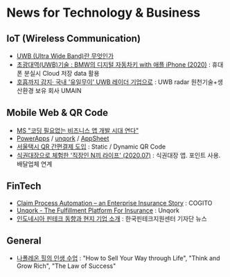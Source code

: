 # News for Technology & Business 


## IoT (Wireless Communication)
- [UWB (Ultra Wide Band)란 무엇인가](https://blog.naver.com/suresofttech/222020100797)
- [초광대역(UWB)기술 : BMW의 디지털 자동차키 with 애플 iPhone (2020)](https://blog.naver.com/kyoung1155/222025404704) : 휴대폰 분실시 Cloud 저장 data 활용
- [호흡까지 감지· 국내 '유일무이' UWB 레이더 기업으로](https://blog.naver.com/hellodd11/222044990869) : UWB radar 원천기술+생산환경 보유 회사 UMAIN

## Mobile Web & QR Code
- [MS "코딩 필요없는 비즈니스 앱 개발 시대 연다"](https://n.news.naver.com/article/293/0000027493)
- [PowerApps](https://powerapps.microsoft.com/) / [unqork](https://www.unqork.com/no-code-software-platform-enterprise-apps-unqork) / [AppSheet](https://www.appsheet.com/)
- [서울택시 QR 간편결제 도입](https://newsis.com/view/?id=NISX20181023_0000450598&cID=10201&pID=10200) : Static / Dynamic QR Code
- [식권대장으로 체험한 '직장인 N끼 라이프' (2020.07)](https://zdnet.co.kr/view/?no=20200714175743) : 식권대장 앱. 포인트 사용. 배달업체 연계

## FinTech
- [Claim Process Automation – an Enterprise Insurance Story](https://youtu.be/dT0INU-fmI8) : COGITO
- [Unqork - The Fulfillment Platform For Insurance](https://youtu.be/pWbF6DAOhi4) : Unqork
- [인도네시아 핀테크 동향과 현지 기업 소개](https://blog.naver.com/koreafintech/221629207309) : 한국핀테크지원센터 기자단 뉴스

## General
- [나폴레온 힐의 인생 수업](https://m.post.naver.com/viewer/postView.nhn?volumeNo=27929619&memberNo=29740882&vType=VERTICAL) : "How to Sell Your Way through Life", "Think and Grow Rich", "The Law of Success"
  
